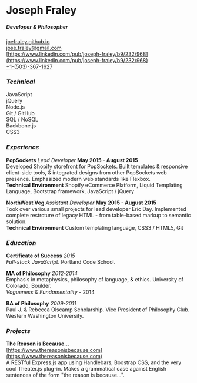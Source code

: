 # Joseph Fraley  
##### Developer & Philosopher

[joefraley.github.io](https://joefraley.github.io)  
[jose.fraley@gmail.com](mailto:jose.fraley@gmail.com)  
[https://www.linkedin.com/pub/joseph-fraley/b9/232/968](https://www.linkedin.com/pub/joseph-fraley/b9/232/968)  
[+1-(503)-367-1627](tel:+1-503-367-1627)

### *Technical*  
JavaScript  
jQuery  
Node.js  
Git / GitHub  
SQL / NoSQL  
Backbone.js  
CSS3  

### *Experience*  
**PopSockets** *Lead Developer* **May 2015 - August 2015**  
Developed Shopify storefront for PopSockets. Built templates & responsive client-side tools, & integrated designs from other PopSockets web presence. Emphasized modern web standards like Flexbox.  
**Technical Environment** Shopify eCommerce Platform, Liquid Templating Language, Bootstrap framework, JavaScript / jQuery

**NorthWest Veg** *Assistant Developer* **May 2015 - August 2015**  
Took over various small projects for lead developer Eric Day. Implemented complete restrcture of legacy HTML - from table-based markup to semantic solution.  
**Technical Environment** Custom templating language, CSS3 / HTML5, Git

### *Education*  
**Certificate of Success** *2015*  
*Full-stack JavaScript*. Portland Code School.

**MA of Philosophy** *2012-2014*  
Emphasis in metaphysics, philosophy of language, & ethics. University of Colorado, Boulder.  
*Vagueness & Fundamentality* - 2014

**BA of Philosophy** *2009-2011*  
Paul J. & Rebecca Olscamp Scholarship.  Vice President of Philosophy Club.   Western Washington University.

### *Projects*  
**The Reason is Because...**  
[https://www.thereasonisbecause.com](https://www.thereasonisbecause.com)  
A RESTful Express.js app using Handlebars, Boostrap CSS, and the very cool Theater.js plug-in. Makes a grammatical case against English sentences of the form "the reason is because...".
